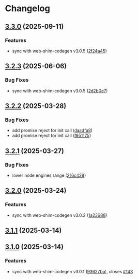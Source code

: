 # Changelog

## [3.3.0](https://github.com/OneSignal/react-onesignal/compare/3.2.3...3.3.0) (2025-09-11)

### Features

* sync with web-shim-codegen v3.0.5 ([2f24a45](https://github.com/OneSignal/react-onesignal/commit/2f24a453d0183f1bb7474e25edf67882b426824d))

## [3.2.3](https://github.com/OneSignal/react-onesignal/compare/3.2.2...3.2.3) (2025-06-06)

### Bug Fixes

* sync with web-shim-codegen v3.0.5 ([2d2b0e7](https://github.com/OneSignal/react-onesignal/commit/2d2b0e718a6dd51efe142fd1f416029ce113fd42))

## [3.2.2](https://github.com/OneSignal/react-onesignal/compare/3.2.1...3.2.2) (2025-03-28)

### Bug Fixes

* add promise reject for init call ([daadfa8](https://github.com/OneSignal/react-onesignal/commit/daadfa8de3ba98a2b9bd81a497187c4ef07cbc30))
* add promise reject for init call ([f951175](https://github.com/OneSignal/react-onesignal/commit/f9511751b930cc65ec78e355f07056c54ac997be))

## [3.2.1](https://github.com/OneSignal/react-onesignal/compare/3.2.0...3.2.1) (2025-03-27)

### Bug Fixes

* lower node engines range ([216c428](https://github.com/OneSignal/react-onesignal/commit/216c4280ecf1aea2722676e5f59f5797b75abbed))

## [3.2.0](https://github.com/OneSignal/react-onesignal/compare/3.1.1...3.2.0) (2025-03-24)

### Features

* sync with web-shim-codegen v3.0.2 ([1a23688](https://github.com/OneSignal/react-onesignal/commit/1a23688ba8cb42533ad561ef460eaacf2c9be6d9))

## [3.1.1](https://github.com/OneSignal/react-onesignal/compare/3.1.0...3.1.1) (2025-03-14)

## [3.1.0](https://github.com/OneSignal/react-onesignal/compare/3.0.1...3.1.0) (2025-03-14)

### Features

* sync with web-shim-codegen v3.0.1 ([93627ba](https://github.com/OneSignal/react-onesignal/commit/93627ba19f6aac555b68ef726b7d6ae9c4aa2a31)), closes [#143](https://github.com/OneSignal/react-onesignal/issues/143)
